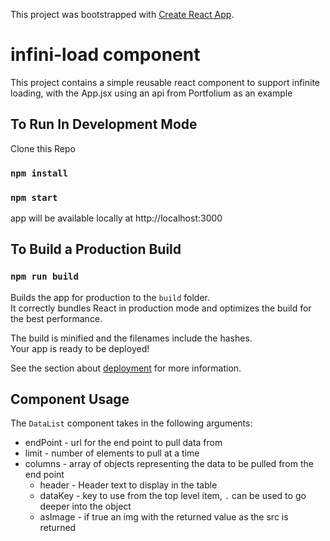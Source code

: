 This project was bootstrapped with [Create React App](https://github.com/facebook/create-react-app).

# infini-load component
This project contains a simple reusable react component to support infinite loading, with the App.jsx using an api from Portfolium as an example

## To Run In Development Mode
Clone this Repo
### `npm install`
### `npm start`

app will be available locally at http://localhost:3000


## To Build a Production Build
### `npm run build`

Builds the app for production to the `build` folder.<br>
It correctly bundles React in production mode and optimizes the build for the best performance.

The build is minified and the filenames include the hashes.<br>
Your app is ready to be deployed!

See the section about [deployment](https://facebook.github.io/create-react-app/docs/deployment) for more information.

## Component Usage

The `DataList` component takes in the following arguments:
- endPoint - url for the end point to pull data from
- limit - number of elements to pull at a time
- columns - array of objects representing the data to be pulled from the end point
  - header - Header text to display in the table
  - dataKey - key to use from the top level item, `.` can be used to go deeper into the object
  - asImage - if true an img with the returned value as the src is returned
